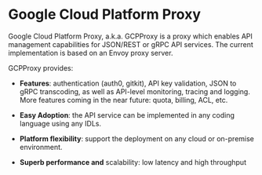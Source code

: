 # Google Cloud Platform Proxy
Google Cloud Platform Proxy, a.k.a. GCPProxy is a proxy which enables API management capabilities for JSON/REST or gRPC API services. The current implementation is based on an Envoy proxy server.

GCPProxy provides:

* **Features**: authentication (auth0, gitkit), API key validation, JSON to gRPC transcoding, as well as API-level monitoring, tracing and logging. More features coming in the near future: quota, billing, ACL, etc.

* **Easy Adoption**: the API service can be implemented in any coding language using any IDLs.

* **Platform flexibility**: support the deployment on any cloud or on-premise environment.

* **Superb performance and** scalability: low latency and high throughput